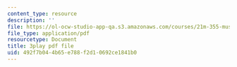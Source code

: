 ```yaml
---
content_type: resource
description: ''
file: https://ol-ocw-studio-app-qa.s3.amazonaws.com/courses/21m-355-musical-improvisation-spring-2013/492f7b044b65e788f2d10692ce1841b0_DD0VDr65wmo.pdf
file_type: application/pdf
resourcetype: Document
title: 3play pdf file
uid: 492f7b04-4b65-e788-f2d1-0692ce1841b0
---
```

